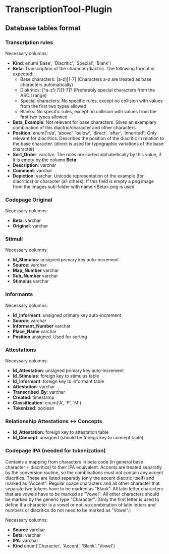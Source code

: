 # TranscriptionTool-Plugin

## Database tables format
### Transcription rules

Necessary columns:
- **Kind**: enum('Base', 'Diacritic', 'Special', 'Blank')
- **Beta**: Transcription of the character/diactric. The following format is expected:
  - Base characters: \[a-z\]\[1-7\] (Characters a-z are treated as base characters automatically)
  - Diakritics: \[^a-z1-7\]\[1-7\]? (Preferably special characters from the ASCII range)
  - Special characters: No specific rules, except no collision with values from the first two types allowed
  - Blanks: No specific rules, except no collision with values from the first two types allowed
- **Beta_Example**: Not relevant for base characters. Gives an exemplary combination of this diactric/character and other characters
- **Position**: enum('n/a', 'above', 'below', 'direct', 'after', 'inherited') Only relevant for diacritics. Describes the position of the diacritic in relation to the base character. (direct is used for typographic variations of the base character)
- **Sort_Order**: varchar. The rules are sorted alphabetically by this value, if it is empty by the column **Beta**
- **Description**: varchar
- **Comment**: varchar
- **Depiction**: varchar. Unicode representation of the example (for diacritics) or character (all others). If this field is empty a png image from the images sub-folder with name \<Beta\>.png is used

### Codepage Original

Necessary columns:
  
- **Beta**: varchar
- **Original**: varchar

### Stimuli

Necessary columns:

- **Id_Stimulus**: unsigned primary key auto-increment
- **Source**: varchar
- **Map_Number** varchar
- **Sub_Number** varchar
- **Stimulus** varchar


### Informants

Necessary columns:

- **Id_Informant**: unsigned primary key auto-increment
- **Source**: varchar
- **Informant_Number** varchar
- **Place_Name** varchar
- **Position** unsigned. Used for sorting

### Attestations

Necessary columns:

- **Id_Attestation**: unsigned primary key auto-increment
- **Id_Stimulus**: foreign key to stimulus table
- **Id_Informant** :foreign key to informant table
- **Attestation**: varchar
- **Transcribed_By**: varchar
- **Created**: timestamp
- **Classification**: enum('A', 'P', 'M')
- **Tokenized**: boolean

### Relationship Attestations <-> Concepts

- **Id_Attestation**: foreign key to attestation table
- **Id_Concept**: unsigned (should be foreign key to concept table)

### Codepage IPA (needed for tokenization)

Contains a mapping from characters in beta code (in general base character + diacritics) to their IPA equivalent. Accents are treated separatly by the conversion routine, so the combinations must not contain any accent diacritics. These are listed separatly (only the accent diactric itself) and marked as "Accent". Regular space characters and all other character that separate two tokens have to be marked as "Blank". All latin letter characters that are vowels have to be marked as "Vowel". All other characters should be marked by the generic type "Character". (Only the first letter is used to define if a character is a vowel or not, so combination of latin letters and numbers or diacritics do not need to be marked as "Vowel".)

Necessary columns:
  
- **Source** varchar
- **Beta**: varchar
- **IPA**: varchar
- **Kind** enum('Character', 'Accent', 'Blank', 'Vowel')
